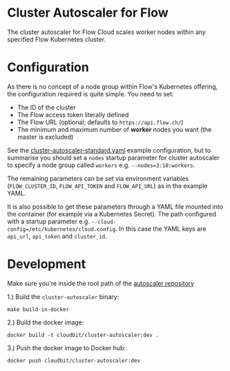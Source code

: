 # Cluster Autoscaler for Flow

The cluster autoscaler for Flow Cloud scales worker nodes within any specified Flow Kubernetes cluster.

# Configuration
As there is no concept of a node group within Flow's Kubernetes offering, the configuration required is quite 
simple. You need to set:

- The ID of the cluster
- The Flow access token literally defined
- The Flow URL (optional; defaults to `https://api.flow.ch/`)
- The minimum and maximum number of **worker** nodes you want (the master is excluded)

See the [cluster-autoscaler-standard.yaml](examples/cluster-autoscaler-standard.yaml) example configuration, but to 
summarise you should set a `nodes` startup parameter for cluster autoscaler to specify a node group called `workers` 
e.g. `--nodes=3:10:workers`.

The remaining parameters can be set via environment variables (`FLOW_CLUSTER_ID`, `FLOW_API_TOKEN` and `FLOW_API_URL`) as in the
example YAML.

It is also possible to get these parameters through a YAML file mounted into the container
(for example via a Kubernetes Secret). The path configured with a startup parameter e.g.
`--cloud-config=/etc/kubernetes/cloud.config`. In this case the YAML keys are `api_url`, `api_token` and `cluster_id`.


# Development

Make sure you're inside the root path of the [autoscaler
repository](https://github.com/kubernetes/autoscaler)

1.) Build the `cluster-autoscaler` binary:


```
make build-in-docker
```

2.) Build the docker image:

```
docker build -t cloudbit/cluster-autoscaler:dev .
```

3.) Push the docker image to Docker hub:

```
docker push cloudbit/cluster-autoscaler:dev
```